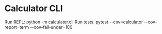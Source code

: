 # Calculator CLI
Run REPL: python -m calculator.cli
Run tests: pytest --cov=calculator --cov-report=term --cov-fail-under=100
